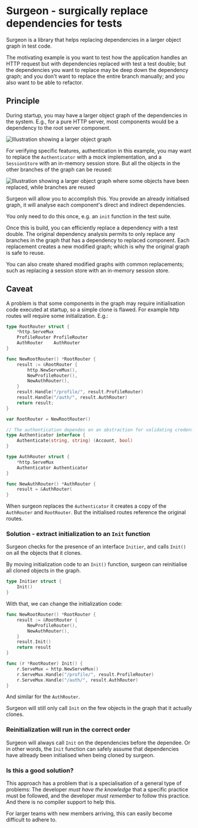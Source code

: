 # Surgeon - surgically replace dependencies for tests

Surgeon is a library that helps replacing dependencies in a larger object graph
in test code.

The motivating example is you want to test how the application handles an HTTP
request but with dependencies replaced with test a test double; but the
dependencies you want to replace may be deep down the dependency graph; and you
don't want to replace the entire branch manually; and you also want to be able
to refactor.


## Principle

During startup, you may have a larger object graph of the dependencies in the system. E.g., for a pure HTTP server, most components would be a dependency to the root server component.

![Illustration showing a larger object graph](https://github.com/user-attachments/assets/4a3b3f75-8c1f-4293-8caf-7872f380f034)

For verifying specific features, authentication in this example, you may want to
replace the `Authenticator` with a mock implementation, and a `SessionStore`
with an in-memory session store. But all the objects in the other branches of
the graph can be reused:

![Illustration showing a larger object graph where some objects have been replaced, while branches are reused](https://github.com/user-attachments/assets/5d30eee3-5c41-4b27-982b-e06d4eb456ee)

Surgeon will allow you to accomplish this. You provide an already initialised
graph, it will analyse each component's direct and indirect dependencies.

You only need to do this once, e.g. an `init` function in the test suite.

Once this is build, you can efficiently replace a dependency with a test double.
The original dependency analysis permits to only replace any branches in the
graph that has a dependency to replaced component. Each replacement creates a
new modified graph; which is why the original graph is safe to reuse.

You can also create shared modified graphs with common replacements; such as
replacing a session store with an in-memory session store.

## Caveat

A problem is that some components in the graph may require initialisation code
executed at startup, so a simple clone is flawed. For example http routes will
require some initialization. E.g.:

```go
type RootRouter struct {
    *http.ServeMux
    ProfileRouter ProfileRouter
    AuthRouter    AuthRouter
}

func NewRootRouter() *RootRouter {
    result := &RootRouter {
        http.NewServeMux(),
        NewProfileRouter(),
        NewAuthRouter(),
    }
    result.Handle("/profile/", result.ProfileRouter)
    result.Handle("/auth/", result.AuthRouter)
    return result;
}

var RootRouter = NewRootRouter()

// The authentication dependes on an abstraction for validating credentials
type Authenticator interface {
    Authenticate(string, string) (Account, bool)
}

type AuthRouter struct {
    *http.ServeMux
    Authenticator Authenticator
}

func NewAuthRouter() *AuthRouter {
    result = &AuthRouter(
}
```

When surgeon replaces the `Authenticator` it creates a copy of the `AuthRouter`
and `RootRouter`. But the initialised routes reference the original routes.

### Solution - extract initialization to an `Init` function

Surgeon checks for the presence of an interface `Initier`, and calls `Init()` on
all the objects that it clones.

By moving initialization code to an `Init()` function, surgeon can reinitialise
all cloned objects in the graph.

```go
type Initier struct {
    Init()
}
```

With that, we can change the initialization code:

```go
func NewRootRouter() *RootRouter {
    result := &RootRouter {
        NewProfileRouter(),
        NewAuthRouter(),
    }
    result.Init()
    return result
}

func (r *RootRouter) Init() {
    r.ServeMux = http.NewServeMux()
    r.ServeMux.Handle("/profile/", result.ProfileRouter)
    r.ServeMux.Handle("/auth/", result.AuthRouter)
}
```

And similar for the `AuthRouter`.

Surgeon will still only call `Init` on the few objects in the graph that it
actually clones.

### Reinitialization will run in the correct order

Surgeon will always call `Init` on the dependencies before the dependee. Or in
other words, the `Init` function can safely assume that dependencies have
allready been initialised when being cloned by surgeon.

### Is this a good solution?

This approach has a problem that is a specialisation of a general type of
problems: The developer _must have the knowledge_ that a specific practice must
be followed, and the developer _must remember_ to follow this practice. And
there is no compiler support to help this.

For larger teams with new members arriving, this can easily become difficult to
adhere to.
